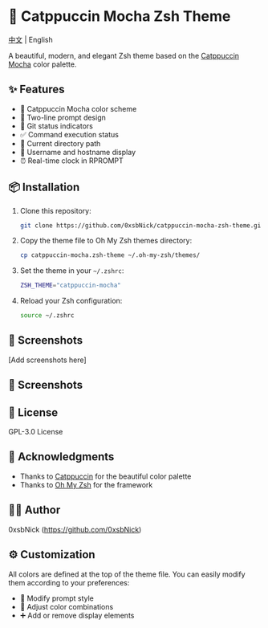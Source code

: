 # 🎨 Catppuccin Mocha Zsh Theme

[中文](README.md) | English

A beautiful, modern, and elegant Zsh theme based on the [Catppuccin Mocha](https://github.com/catppuccin/catppuccin) color palette.

## ✨ Features

- 🎯 Catppuccin Mocha color scheme
- 💫 Two-line prompt design
- 🔄 Git status indicators
- ✅ Command execution status
- 📂 Current directory path
- 👤 Username and hostname display
- ⏰ Real-time clock in RPROMPT

## 📦 Installation

1. Clone this repository:
   ```bash
   git clone https://github.com/0xsbNick/catppuccin-mocha-zsh-theme.git
   ```

2. Copy the theme file to Oh My Zsh themes directory:
   ```bash
   cp catppuccin-mocha.zsh-theme ~/.oh-my-zsh/themes/
   ```

3. Set the theme in your `~/.zshrc`:
   ```bash
   ZSH_THEME="catppuccin-mocha"
   ```

4. Reload your Zsh configuration:
   ```bash
   source ~/.zshrc
   ```

## 📸 Screenshots

[Add screenshots here]
## 📸 Screenshots



## 📄 License

GPL-3.0 License

## 🙏 Acknowledgments

- Thanks to [Catppuccin](https://github.com/catppuccin/catppuccin) for the beautiful color palette
- Thanks to [Oh My Zsh](https://ohmyz.sh/) for the framework

## 👨‍💻 Author

0xsbNick (https://github.com/0xsbNick)

## ⚙️ Customization

All colors are defined at the top of the theme file. You can easily modify them according to your preferences:

- 🎨 Modify prompt style
- 🌈 Adjust color combinations
- ➕ Add or remove display elements
